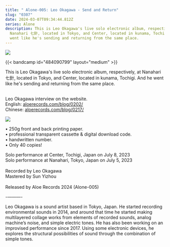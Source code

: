 ```yaml
---
title: " Alone-005: Leo Okagawa - Send and Return"
slug: "0307"
date: 2024-03-07T09:34:44.812Z
series: Alone
description: This is Leo Okagawa's live solo electronic album, respectively, at
  Nanahari 七針, located in Tokyo, and Center, located in kunama, Tochigi. And he
  went like he's sending and returning from the same place.
---
```

![](/images/uploads/send-and-return-1.jpg)

{{< bandcamp id="484090799" layout="medium" >}}

This is Leo Okagawa's live solo electronic album, respectively, at Nanahari 七針, located in Tokyo, and Center, located in kunama, Tochigi. And he went like he's sending and returning from the same place.

\
Leo Okagawa interview on the website.\
English: [aloerecords.com/blog/0202/](https://aloerecords.com/blog/0202/)\
Chinese: [aloerecords.com/blog/0217/](https://aloerecords.com/blog/0217/)

![](/images/uploads/l1127578.jpg)

• 250g front and back printing paper.\
• professional transparent cassette & digital download code.\
• handwritten number.\
• Only 40 copies!

Solo performance at Center, Tochigi, Japan on July 8, 2023\
Solo performance at Nanahari, Tokyo, Japan on July 5, 2023\
\
Recorded by Leo Okagawa\
Mastered by Sun Yizhou\
\
Released by Aloe Records 2024 (Alone-005)

\-———- 

Leo Okagawa is a sound artist based in Tokyo, Japan. He started recording environmental sounds in 2014, and around that time he started making multilayered collage works from elements of recorded sounds, analog machine’s noise, and simple electric tones. He has also been working on an improvised performance since 2017. Using some electronic devices, he explores the structural possibilities of sound through the combination of simple tones.
